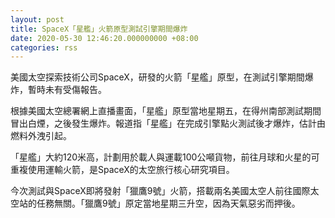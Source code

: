 ```yaml
---
layout: post
title: SpaceX「星艦」火箭原型測試引擎期間爆炸
date: 2020-05-30 12:46:20.000000000 +08:00
categories: rss
---
```


美國太空探索技術公司SpaceX，研發的火箭「星艦」原型，在測試引擎期間爆炸，暫時未有受傷報告。

根據美國太空總署網上直播畫面，「星艦」原型當地星期五，在得州南部測試期間冒出白煙，之後發生爆炸。報道指「星艦」在完成引擎點火測試後才爆炸，估計由燃料外洩引起。

「星艦」大約120米高，計劃用於載人與運載100公噸貨物，前往月球和火星的可重複使用運輸火箭，是SpaceX的太空旅行核心研究項目。

今次測試與SpaceX即將發射「獵鷹9號」火箭，搭載兩名美國太空人前往國際太空站的任務無關。「獵鷹9號」原定當地星期三升空，因為天氣惡劣而押後。

